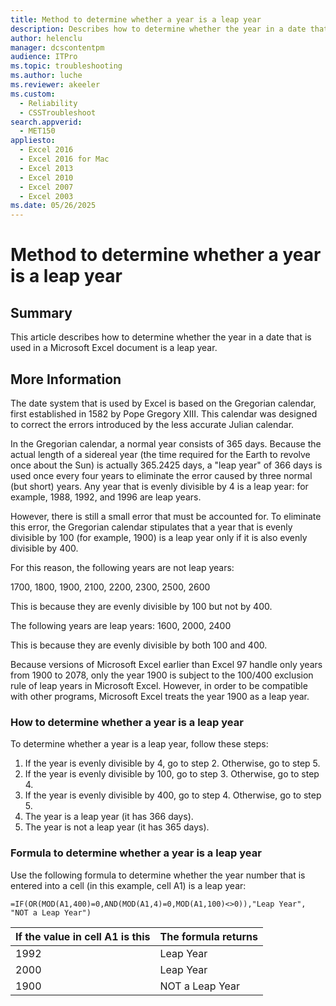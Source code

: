 ```yaml
---
title: Method to determine whether a year is a leap year
description: Describes how to determine whether the year in a date that is used in an Excel document is a leap year.
author: helenclu
manager: dcscontentpm
audience: ITPro
ms.topic: troubleshooting
ms.author: luche
ms.reviewer: akeeler
ms.custom: 
  - Reliability
  - CSSTroubleshoot
search.appverid: 
  - MET150
appliesto: 
  - Excel 2016
  - Excel 2016 for Mac
  - Excel 2013
  - Excel 2010
  - Excel 2007
  - Excel 2003
ms.date: 05/26/2025
---
```


# Method to determine whether a year is a leap year

## Summary

This article describes how to determine whether the year in a date that is used in a Microsoft Excel document is a leap year. 

## More Information

The date system that is used by Excel is based on the Gregorian calendar, first established in 1582 by Pope Gregory XIII. This calendar was designed to correct the errors introduced by the less accurate Julian calendar.

In the Gregorian calendar, a normal year consists of 365 days. Because the actual length of a sidereal year (the time required for the Earth to revolve once about the Sun) is actually 365.2425 days, a "leap year" of 366 days is used once every four years to eliminate the error caused by three normal (but short) years. Any year that is evenly divisible by 4 is a leap year: for example, 1988, 1992, and 1996 are leap years.

However, there is still a small error that must be accounted for. To eliminate this error, the Gregorian calendar stipulates that a year that is evenly divisible by 100 (for example, 1900) is a leap year only if it is also evenly divisible by 400.

For this reason, the following years are not leap years: 

1700, 1800, 1900, 2100, 2200, 2300, 2500, 2600 

This is because they are evenly divisible by 100 but not by 400.

The following years are leap years: 1600, 2000, 2400 

This is because they are evenly divisible by both 100 and 400.

Because versions of Microsoft Excel earlier than Excel 97 handle only years from 1900 to 2078, only the year 1900 is subject to the 100/400 exclusion rule of leap years in Microsoft Excel. However, in order to be compatible with other programs, Microsoft Excel treats the year 1900 as a leap year.   

### How to determine whether a year is a leap year

To determine whether a year is a leap year, follow these steps: 
 
1. If the year is evenly divisible by 4, go to step 2. Otherwise, go to step 5.    
2. If the year is evenly divisible by 100, go to step 3. Otherwise, go to step 4.    
3. If the year is evenly divisible by 400, go to step 4. Otherwise, go to step 5.    
4. The year is a leap year (it has 366 days).    
5. The year is not a leap year (it has 365 days).    
 
### Formula to determine whether a year is a leap year

Use the following formula to determine whether the year number that is entered into a cell (in this example, cell A1) is a leap year: 

```excel
=IF(OR(MOD(A1,400)=0,AND(MOD(A1,4)=0,MOD(A1,100)<>0)),"Leap Year", "NOT a Leap Year")  
```

|If the value in cell A1 is this |The formula returns |
|---------------------------------|-------------------------|
|1992| Leap Year |
|2000| Leap Year |
|1900 |NOT a Leap Year|
